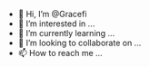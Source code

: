 - 👋 Hi, I’m @Gracefi
- 👀 I’m interested in ...
- 🌱 I’m currently learning ...
- 💞️ I’m looking to collaborate on ...
- 📫 How to reach me ...

<!---
Gracefi/Gracefi is a ✨ special ✨ repository because its `README.md` (this file) appears on your GitHub profile.
You can click the Preview link to take a look at your changes.
--->
